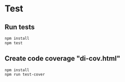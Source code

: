 # Test

## Run tests

```bash
npm install
npm test
```

## Create code coverage "di-cov.html"

```bash
npm install
npm run test-cover
```
